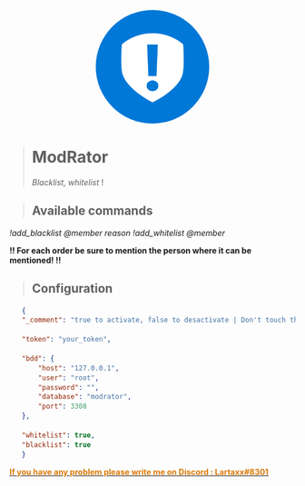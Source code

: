 [<div style="text-align: center;"><img src="./icon.png" style="text-align: center;width: 200px; border-radius: 100px"></div>]()
> # ModRator
>
> *Blacklist, whitelist* !

> ## __Available commands__
*!add_blacklist @member reason*
*!add_whitelist @member*

**!! For each order be sure to mention the person where it can be mentioned! !!**

> ## Configuration
 ```json
    {
    "_comment": "true to activate, false to desactivate | Don't touch this, this case doesn't have any action in the code.",

    "token": "your_token",

    "bdd": {
        "host": "127.0.0.1",
        "user": "root",
        "password": "",
        "database": "modrator",
        "port": 3308
    },

    "whitelist": true, 
    "blacklist": true
    }
```
**[<span style="color: #DA7A07;">If you have any problem please write me on Discord : Lartaxx#8301</span>]()**
